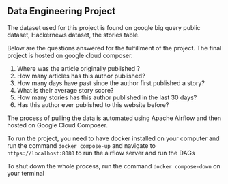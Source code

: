 ## Data Engineering Project

The dataset used for this project is found on google big query public dataset,
Hackernews dataset, the stories table. 

Below are the questions answered for the fulfillment of the project. The final project is hosted
on google cloud composer.

1. Where was the article originally published ?
2. How many articles has this author published?
3. How many days have past since the author first published a story?
4. What is their average story score? 
5. How many stories has this author published in the last 30 days?
6. Has this author ever published to this website before?

The process of pulling the data is automated using Apache Airflow and then hosted on Google Cloud Composer.

To run the project, you need to have docker installed on your computer and run the command
`docker compose-up` and navigate to `https://localhost:8080` to run the airflow server and run the DAGs

To shut down the whole process, run the command `docker compose-down` on your terminal